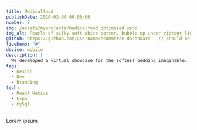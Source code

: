```yaml
---
title: Medicalfood
publishDate: 2020-03-04 00:00:00
number: 8
img: /assets/myprojects/medicalfood_optimized.webp
img_alt: Pearls of silky soft white cotton, bubble up under vibrant lighting
github: https://github.com/username/ecommerce-dashboard   // Should be your actual GitHub repo
liveDemo: "#"
device: mobile
description: |
  We developed a virtual showcase for the softest bedding imaginable.
tags:
  - Design
  - Dev
  - Branding
tech:
  - React Native
  - Expo
  - mySql
---
```


Lorem ipsum